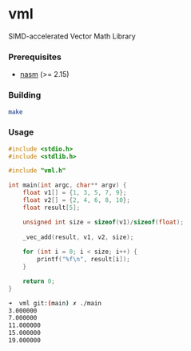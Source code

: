 # vml
SIMD-accelerated Vector Math Library
### Prerequisites
+ [nasm](https://www.nasm.us "Nasm project page") (>= 2.15)

### Building
```bash
make
```
### Usage
```C
#include <stdio.h>
#include <stdlib.h>

#include "vml.h"

int main(int argc, char** argv) {
    float v1[] = {1, 3, 5, 7, 9};
    float v2[] = {2, 4, 6, 8, 10};
    float result[5];

    unsigned int size = sizeof(v1)/sizeof(float);
    
    _vec_add(result, v1, v2, size);
 
    for (int i = 0; i < size; i++) {
        printf("%f\n", result[i]);
    }

    return 0;
}
```
```bash
➜  vml git:(main) ✗ ./main 
3.000000
7.000000
11.000000
15.000000
19.000000
```

